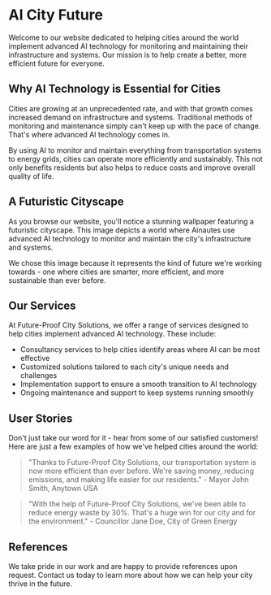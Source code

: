 <!--font:Open Sans-->

# AI City Future

Welcome to our website dedicated to helping cities around the world implement advanced AI technology for monitoring and maintaining their infrastructure and systems. Our mission is to help create a better, more efficient future for everyone.

## Why AI Technology is Essential for Cities

Cities are growing at an unprecedented rate, and with that growth comes increased demand on infrastructure and systems. Traditional methods of monitoring and maintenance simply can't keep up with the pace of change. That's where advanced AI technology comes in.

By using AI to monitor and maintain everything from transportation systems to energy grids, cities can operate more efficiently and sustainably. This not only benefits residents but also helps to reduce costs and improve overall quality of life.

## A Futuristic Cityscape

As you browse our website, you'll notice a stunning wallpaper featuring a futuristic cityscape. This image depicts a world where Ainautes use advanced AI technology to monitor and maintain the city's infrastructure and systems.

We chose this image because it represents the kind of future we're working towards - one where cities are smarter, more efficient, and more sustainable than ever before.

## Our Services

At Future-Proof City Solutions, we offer a range of services designed to help cities implement advanced AI technology. These include:

- Consultancy services to help cities identify areas where AI can be most effective
- Customized solutions tailored to each city's unique needs and challenges
- Implementation support to ensure a smooth transition to AI technology
- Ongoing maintenance and support to keep systems running smoothly

## User Stories

Don't just take our word for it - hear from some of our satisfied customers! Here are just a few examples of how we've helped cities around the world:

> "Thanks to Future-Proof City Solutions, our transportation system is now more efficient than ever before. We're saving money, reducing emissions, and making life easier for our residents." - Mayor John Smith, Anytown USA

> "With the help of Future-Proof City Solutions, we've been able to reduce energy waste by 30%. That's a huge win for our city and for the environment." - Councillor Jane Doe, City of Green Energy

## References

We take pride in our work and are happy to provide references upon request. Contact us today to learn more about how we can help your city thrive in the future.

<!--

Write me content for website with wallpaper which alt text is:

"A futuristic cityscape where Ainautes use advanced AI technology to monitor and maintain the city's infrastructure and systems."

The name/title of the page should not be 1:1 copy of the alt text but rather a real content of the website which is using this wallpaper.

- Use markdown format 
- Start with heading
- Heading should be short and concise
- The content should look like a real website 
- The website should not be about the wallpaper, wallpaper is just a related background
- Heading should be contain work "wallpaper" or "background"
- Include real sections like references, contact, user stories, etc. use things relevant to the page purpose.
- Feel free to use structure like headings, bullets, numbering, blockquotes, paragraphs, horizontal lines, etc.
- You can use formatting like bold or _italic_
- You can include UTF-8 emojis
- Links should be only #hash anchors (and you can refer to the document itself)
- Do not include images


---


# Future-Proof Your City with Advanced AI Technology

Welcome to our website dedicated to helping cities around the world implement advanced AI technology for monitoring and maintaining their infrastructure and systems. Our mission is to help create a better, more efficient future for everyone.

## Why AI Technology is Essential for Cities

Cities are growing at an unprecedented rate, and with that growth comes increased demand on infrastructure and systems. Traditional methods of monitoring and maintenance simply can't keep up with the pace of change. That's where advanced AI technology comes in.

By using AI to monitor and maintain everything from transportation systems to energy grids, cities can operate more efficiently and sustainably. This not only benefits residents but also helps to reduce costs and improve overall quality of life.

## A Futuristic Cityscape

As you browse our website, you'll notice a stunning wallpaper featuring a futuristic cityscape. This image depicts a world where Ainautes use advanced AI technology to monitor and maintain the city's infrastructure and systems.

We chose this image because it represents the kind of future we're working towards - one where cities are smarter, more efficient, and more sustainable than ever before.

## Our Services

At Future-Proof City Solutions, we offer a range of services designed to help cities implement advanced AI technology. These include:

- Consultancy services to help cities identify areas where AI can be most effective
- Customized solutions tailored to each city's unique needs and challenges
- Implementation support to ensure a smooth transition to AI technology
- Ongoing maintenance and support to keep systems running smoothly

## User Stories

Don't just take our word for it - hear from some of our satisfied customers! Here are just a few examples of how we've helped cities around the world:

> "Thanks to Future-Proof City Solutions, our transportation system is now more efficient than ever before. We're saving money, reducing emissions, and making life easier for our residents." - Mayor John Smith, Anytown USA

> "With the help of Future-Proof City Solutions, we've been able to reduce energy waste by 30%. That's a huge win for our city and for the environment." - Councillor Jane Doe, City of Green Energy

## References

We take pride in our work and are happy to provide references upon request. Contact us today to learn more about how we can help your city thrive in the future.

-->
